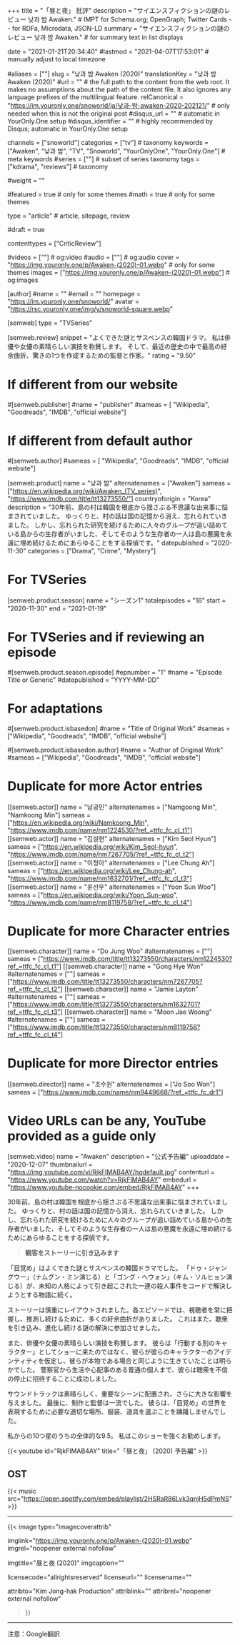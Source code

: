 +++
title = "「昼と夜」 批評"
description = "サイエンスフィクションの謎のレビュー 낮과 밤 Awaken."													# IMPT for Schema.org; OpenGraph; Twitter Cards -- for RDFa, Microdata, JSON-LD
summary = "サイエンスフィクションの謎のレビュー 낮과 밤 Awaken."																											# for summary text in list displays

date = "2021-01-21T20:34:40"
#lastmod = "2021-04-07T17:53:01"                 # manually adjust to local timezone

#aliases = [""]
slug = "낮과 밤 Awaken (2020)"
translationKey = "낮과 밤 Awaken (2020)"
#url = ""																														# the full path to the content from the web root. It makes no assumptions about the path of the content file. It also ignores any language prefixes of the multilingual feature.
relCanonical = "https://im.youronly.one/snoworld/ja/낮과-밤-awaken-2020-202121/"																									# only needed when this is not the original post
#disqus_url = ""                                                    # automatic in YourOnly.One setup
#disqus_identifier = ""                                             # highly recommended by Disqus; automatic in YourOnly.One setup

channels = ["snoworld"]
categories = ["tv"]                           # taxonomy
keywords = ["Awaken", "낮과 밤", "TV", "Snoworld", "YourOnlyOne", "YourOnly.One"]                                                   # meta keywords
#series = [""]																											# subset of series taxonomy
tags = ["kdrama", "reviews"]																						# taxonomy

#weight = ""

#featured = true																									# only for some themes
#math = true																											# only for some themes

type = "article"                                                           # article, sitepage, review

#draft = true

contenttypes = ["CriticReview"]

#videos = [""]                                                      # og:video
#audio = [""]                                                       # og:audio
cover = "https://img.youronly.one/p/Awaken-(2020)-01.webp"                                          # only for some themes
images = ["https://img.youronly.one/p/Awaken-(2020)-01.webp"]                                                     # og:images

[author]
#name = ""
#email = ""
homepage = "https://im.youronly.one/snoworld/"
avatar = "https://rsc.youronly.one/img/y/snoworld-square.webp"

[semweb]
type = "TVSeries"

[semweb.review]
snippet = "よくできた謎とサスペンスの韓国ドラマ。 私は俳優や女優の素晴らしい演技を称賛します。 そして、最近の歴史の中で最高の紆余曲折、驚きの1つを作成するための監督と作家。"
rating = "9.50"

# If different from our website
#[semweb.publisher]
#name = "publisher"
#sameas = [ "Wikipedia", "Goodreads", "IMDB", "official website"]

# If different from default author
#[semweb.author]
#sameas = [ "Wikipedia", "Goodreads", "IMDB", "official website"]

[semweb.product]
name = "낮과 밤"
alternatenames = ["Awaken"]
sameas = ["https://en.wikipedia.org/wiki/Awaken_(TV_series)", "https://www.imdb.com/title/tt13273550/"]
countryoforigin = "Korea"
description = "30年前、島の村は韓国を根底から揺さぶる不思議な出来事に悩まされていました。 ゆっくりと、村の話は国の記憶から消え、忘れられていきました。 しかし、忘れられた研究を続けるために人々のグループが追い詰めている島からの生存者がいました、そしてそのような生存者の一人は島の悪魔を永遠に埋め続けるためにあらゆることをする探偵です。"
datepublished = "2020-11-30"
categories = ["Drama", "Crime", "Mystery"]

# For TVSeries
[semweb.product.season]
name = "シーズン1"
totalepisodes = "16"
start = "2020-11-30"
end = "2021-01-19"

# For TVSeries and if reviewing an episode
#[semweb.product.season.episode]
#epnumber = "1"
#name = "Episode Title or Generic"
#datepublished = "YYYY-MM-DD"

# For adaptations
#[semweb.product.isbasedon]
#name = "Title of Original Work"
#sameas = ["Wikipedia", "Goodreads", "IMDB", "official website"]

#[semweb.product.isbasedon.author]
#name = "Author of Original Work"
#sameas = ["Wikipedia", "Goodreads", "IMDB", "official website"]

# Duplicate for more Actor entries
[[semweb.actor]]
name = "남궁민"
alternatenames = ["Namgoong Min", "Namkoong Min"]
sameas = ["https://en.wikipedia.org/wiki/Namkoong_Min", "https://www.imdb.com/name/nm1224530/?ref_=ttfc_fc_cl_t1"]
[[semweb.actor]]
name = "김설현"
alternatenames = ["Kim Seol Hyun"]
sameas = ["https://en.wikipedia.org/wiki/Kim_Seol-hyun", "https://www.imdb.com/name/nm7267705/?ref_=ttfc_fc_cl_t2"]
[[semweb.actor]]
name = "이청아"
alternatenames = ["Lee Chung Ah"]
sameas = ["https://en.wikipedia.org/wiki/Lee_Chung-ah", "https://www.imdb.com/name/nm1632701/?ref_=ttfc_fc_cl_t3"]
[[semweb.actor]]
name = "윤선우"
alternatenames = ["Yoon Sun Woo"]
sameas = ["https://en.wikipedia.org/wiki/Yoon_Sun-woo", "https://www.imdb.com/name/nm8119758/?ref_=ttfc_fc_cl_t4"]

# Duplicate for more Character entries
[[semweb.character]]
name = "Do Jung Woo"
#alternatenames = [""]
sameas = ["https://www.imdb.com/title/tt13273550/characters/nm1224530?ref_=ttfc_fc_cl_t1"]
[[semweb.character]]
name = "Gong Hye Won"
#alternatenames = [""]
sameas = ["https://www.imdb.com/title/tt13273550/characters/nm7267705?ref_=ttfc_fc_cl_t2"]
[[semweb.character]]
name = "Jamie Layton"
#alternatenames = [""]
sameas = ["https://www.imdb.com/title/tt13273550/characters/nm1632701?ref_=ttfc_fc_cl_t3"]
[[semweb.character]]
name = "Moon Jae Woong"
#alternatenames = [""]
sameas = ["https://www.imdb.com/title/tt13273550/characters/nm8119758?ref_=ttfc_fc_cl_t4"]

# Duplicate for more Director entries
[[semweb.director]]
name = "조수원"
alternatenames = ["Jo Soo Won"]
sameas = ["https://www.imdb.com/name/nm9449668/?ref_=ttfc_fc_dr1"]

# Video URLs can be any, YouTube provided as a guide only
[semweb.video]
name = "Awaken"
description = "公式予告編"
uploaddate = "2020-12-07"
thumbnailurl = "https://img.youtube.com/vi/RjkFlMAB4AY/hqdefault.jpg"
contenturl = "https://www.youtube.com/watch?v=RjkFlMAB4AY"
embedurl = "https://www.youtube-nocookie.com/embed/RjkFlMAB4AY"
+++

30年前、島の村は韓国を根底から揺さぶる不思議な出来事に悩まされていました。 ゆっくりと、村の話は国の記憶から消え、忘れられていきました。 しかし、忘れられた研究を続けるために人々のグループが追い詰めている島からの生存者がいました、そしてそのような生存者の一人は島の悪魔を永遠に埋め続けるためにあらゆることをする探偵です。

<!--more-->

> **観客をストーリーに引き込みます**

「目覚め」はよくできた謎とサスペンスの韓国ドラマでした。 「ドゥ・ジャングウー」（ナムグン・ミン演じる）と「ゴング・ヘウォン」（キム・ソルヒョン演じる）が、未知の人格によって引き起こされた一連の殺人事件をコードで解決しようとする物語に続く。

ストーリーは慎重にレイアウトされました。各エピソードでは、視聴者を常に把握し、推測し続けるために、多くの紆余曲折がありました。 これはまた、聴衆を引き込み、進化し続ける謎の解決に参加させました。

また、俳優や女優の素晴らしい演技を称賛します。 彼らは「行動する別のキャラクター」としてショーに来たのではなく、彼らが彼らのキャラクターのアイデンティティを仮定し、彼らが本物である場合と同じように生きていたことは明らかでした。 警察官から生活や心配事のある普通の個人まで、彼らは聴衆を不信の停止に招待することに成功しました。

サウンドトラックは素晴らしく、重要なシーンに配置され、さらに大きな影響を与えました。 最後に、制作と監督は一流でした。 彼らは、「目覚め」の世界を表現するために必要な適切な場所、服装、道具を選ぶことを躊躇しませんでした。

私からの10つ星のうちの全体的な9.5。 私はこのショーを強くお勧めします。

{{< youtube id="RjkFlMAB4AY" title="「昼と夜」 (2020) 予告編" >}}

## OST
{{< music src="https://open.spotify.com/embed/playlist/2HSRaR86Lvk3qnjH5dPmNS" >}}

-------

{{< image
  type="imagecoverattrib"

  imglink="https://img.youronly.one/p/Awaken-(2020)-01.webp"
  imgrel="noopener external nofollow"

  imgtitle="昼と夜 (2020)"
  imgcaption=""

  licensecode="allrightsreserved"
  licenseurl=""
  licensename=""

  attribto="Kim Jong-hak Production"
  attriblink=""
  attribrel="noopener external nofollow"
>}}

-------

注意：Google翻訳
